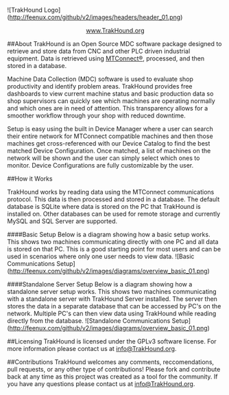 <!--
  Title: TrakHound
  Description: Open Source MDC Software Package using MTConnect
  Author: Feenux LLC
  -->
  
![TrakHound Logo] (http://feenux.com/github/v2/images/headers/header_01.png)

<p align="center">
  <a href="http://www.trakhound.org/">www.TrakHound.org</a>
</p>

##About
TrakHound is an Open Source MDC software package designed to retrieve and store data from CNC and other PLC driven industrial equipment. Data is retrieved using <a href="http://mtconnect.org">MTConnect®</a>, processed, and then stored in a database. 

Machine Data Collection (MDC) software is used to evaluate shop productivity and identify problem areas. TrakHound provides free dashboards to view current machine status and basic production data so shop supervisors can quickly see which machines are operating normally and which ones are in need of attention. This transparency allows for a smoother workflow through your shop with reduced downtime. 

Setup is easy using the built in Device Manager where a user can search their entire network for MTConnect compatible machines and then those machines get cross-referenced with our Device Catalog to find the best matched Device Configuration. Once matched, a list of machines on the network will be shown and the user can simply select which ones to monitor. Device Configurations are fully customizable by the user.

##How it Works

TrakHound works by reading data using the MTConnect communications protocol. This data is then processed and stored in a database. The default database is SQLite where data is stored on the PC that TrakHound is installed on. Other databases can be used for remote storage and currently MySQL and SQL Server are supported.

####Basic Setup
Below is a diagram showing how a basic setup works. This shows two machines communicating directly with one PC and all data is stored on that PC. This is a good starting point for most users and can be used in scenarios where only one user needs to view data.
![Basic Communications Setup] (http://feenux.com/github/v2/images/diagrams/overview_basic_01.png)

####Standalone Server Setup
Below is a diagram showing how a standalone server setup works. This shows two machines communicating with a standalone server with TrakHound Server installed. The server then stores the data in a separate database that can be accessed by PC's on the network. Multiple PC's can then view data using TrakHound while reading directly from the database.
![Standalone Communications Setup] (http://feenux.com/github/v2/images/diagrams/overview_basic_01.png)

##Licensing
TrakHound is licensed under the GPLv3 software license. For more information please contact us at info@TrakHound.org.

##Contributions
TrakHound welcomes any comments, reccomendations, pull requests, or any other type of contributions! Please fork and contribute back at any time as this project was created as a tool for the community. If you have any questions please contact us at info@TrakHound.org.
